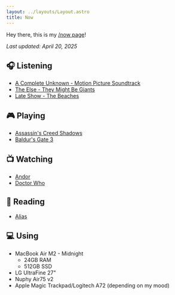 ```yaml
---
layout: ../layouts/Layout.astro
title: Now
---
```


Hey there, this is my [/now page](https://nownownow.com/about)!

_Last updated: April 20, 2025_

## 🎧 Listening

- [A Complete Unknown - Motion Picture Soundtrack](https://album.link/i/1784811806)
- [The Else - They Might Be Giants](https://album.link/us/i/635922095)
- [Late Show - The Beaches](https://album.link/us/i/1440897088)

## 🎮 Playing

- [Assassin's Creed Shadows](https://thegamesdb.net/game.php?id=126449)
- [Baldur's Gate 3](https://thegamesdb.net/game.php?id=69037)

## 📺 Watching

- [Andor](https://www.themoviedb.org/tv/83867-star-wars-andor)
- [Doctor Who](https://www.themoviedb.org/tv/239770-doctor-who)

## 📖 Reading

- [Alias](https://en.wikipedia.org/wiki/Alias_(comics))

## 💻 Using

- MacBook Air M2 - Midnight
  - 24GB RAM
  - 512GB SSD
- LG UltraFine 27"
- Nuphy Air75 v2
- Apple Magic Trackpad/Logitech A72 (depending on my mood)
